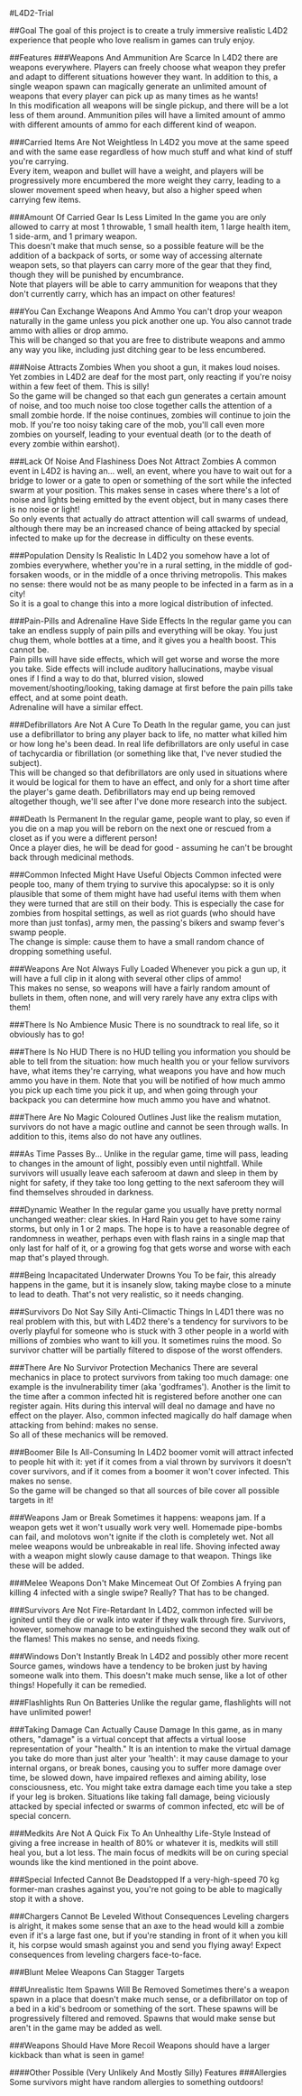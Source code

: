 #L4D2-Trial

##Goal
The goal of this project is to create a truly immersive realistic L4D2 experience that people who love realism in games can truly enjoy.

##Features
###Weapons And Ammunition Are Scarce
In L4D2 there are weapons everywhere. Players can freely choose what weapon they prefer and adapt to different situations however they want. In addition to this, a single weapon spawn can magically generate an unlimited amount of weapons that every player can pick up as many times as he wants!  
In this modification all weapons will be single pickup, and there will be a lot less of them around. Ammunition piles will have a limited amount of ammo with different amounts of ammo for each different kind of weapon.

###Carried Items Are Not Weightless
In L4D2 you move at the same speed and with the same ease regardless of how much stuff and what kind of stuff you're carrying.  
Every item, weapon and bullet will have a weight, and players will be progressively more encumbered the more weight they carry, leading to a slower movement speed when heavy, but also a higher speed when carrying few items.

###Amount Of Carried Gear Is Less Limited
In the game you are only allowed to carry at most 1 throwable, 1 small health item, 1 large health item, 1 side-arm, and 1 primary weapon.  
This doesn't make that much sense, so a possible feature will be the addition of a backpack of sorts, or some way of accessing alternate weapon sets, so that players can carry more of the gear that they find, though they will be punished by encumbrance.  
Note that players will be able to carry ammunition for weapons that they don't currently carry, which has an impact on other features!

###You Can Exchange Weapons And Ammo
You can't drop your weapon naturally in the game unless you pick another one up. You also cannot trade ammo with allies or drop ammo.  
This will be changed so that you are free to distribute weapons and ammo any way you like, including just ditching gear to be less encumbered.

###Noise Attracts Zombies 
When you shoot a gun, it makes loud noises. Yet zombies in L4D2 are deaf for the most part, only reacting if you're noisy within a few feet of them. This is silly!  
So the game will be changed so that each gun generates a certain amount of noise, and too much noise too close together calls the attention of a small zombie horde. If the noise continues, zombies will continue to join the mob. If you're too noisy taking care of the mob, you'll call even more zombies on yourself, leading to your eventual death (or to the death of every zombie within earshot).

###Lack Of Noise And Flashiness Does Not Attract Zombies
A common event in L4D2 is having an... well, an event, where you have to wait out for a bridge to lower or a gate to open or something of the sort while the infected swarm at your position. This makes sense in cases where there's a lot of noise and lights being emitted by the event object, but in many cases there is no noise or light!  
So only events that actually do attract attention will call swarms of undead, although there may be an increased chance of being attacked by special infected to make up for the decrease in difficulty on these events.

###Population Density Is Realistic
In L4D2 you somehow have a lot of zombies everywhere, whether you're in a rural setting, in the middle of god-forsaken woods, or in the middle of a once thriving metropolis. This makes no sense: there would not be as many people to be infected in a farm as in a city!  
So it is a goal to change this into a more logical distribution of infected.

###Pain-Pills and Adrenaline Have Side Effects
In the regular game you can take an endless supply of pain pills and everything will be okay. You just chug them, whole bottles at a time, and it gives you a health boost. This cannot be.  
Pain pills will have side effects, which will get worse and worse the more you take. Side effects will include auditory hallucinations, maybe visual ones if I find a way to do that, blurred vision, slowed movement/shooting/looking, taking damage at first before the pain pills take effect, and at some point death.  
Adrenaline will have a similar effect.

###Defibrillators Are Not A Cure To Death
In the regular game, you can just use a defibrillator to bring any player back to life, no matter what killed him or how long he's been dead. In real life defibrillators are only useful in case of tachycardia or fibrillation (or something like that, I've never studied the subject).  
This will be changed so that defibrillators are only used in situations where it would be logical for them to have an effect, and only for a short time after the player's game death. Defibrillators may end up being removed altogether though, we'll see after I've done more research into the subject.

###Death Is Permanent
In the regular game, people want to play, so even if you die on a map you will be reborn on the next one or rescued from a closet as if you were a different person!  
Once a player dies, he will be dead for good - assuming he can't be brought back through medicinal methods.

###Common Infected Might Have Useful Objects
Common infected were people too, many of them trying to survive this apocalypse: so it is only plausible that some of them might have had useful items with them when they were turned that are still on their body. This is especially the case for zombies from hospital settings, as well as riot guards (who should have more than just tonfas), army men, the passing's bikers and swamp fever's swamp people.  
The change is simple: cause them to have a small random chance of dropping something useful.

###Weapons Are Not Always Fully Loaded
Whenever you pick a gun up, it will have a full clip in it along with several other clips of ammo!  
This makes no sense, so weapons will have a fairly random amount of bullets in them, often none, and will very rarely have any extra clips with them!

###There Is No Ambience Music
There is no soundtrack to real life, so it obviously has to go!

###There Is No HUD
There is no HUD telling you information you should be able to tell from the situation: how much health you or your fellow survivors have, what items they're carrying, what weapons you have and how much ammo you have in them. Note that you will be notified of how much ammo you pick up each time you pick it up, and when going through your backpack you can determine how much ammo you have and whatnot.

###There Are No Magic Coloured Outlines
Just like the realism mutation, survivors do not have a magic outline and cannot be seen through walls. In addition to this, items also do not have any outlines.

###As Time Passes By...
Unlike in the regular game, time will pass, leading to changes in the amount of light, possibly even until nightfall. While survivors will usually leave each saferoom at dawn and sleep in them by night for safety, if they take too long getting to the next saferoom they will find themselves shrouded in darkness.

###Dynamic Weather
In the regular game you usually have pretty normal unchanged weather: clear skies. In Hard Rain you get to have some rainy storms, but only in 1 or 2 maps. The hope is to have a reasonable degree of randomness in weather, perhaps even with flash rains in a single map that only last for half of it, or a growing fog that gets worse and worse with each map that's played through.

###Being Incapacitated Underwater Drowns You
To be fair, this already happens in the game, but it is insanely slow, taking maybe close to a minute to lead to death. That's not very realistic, so it needs changing.

###Survivors Do Not Say Silly Anti-Climactic Things
In L4D1 there was no real problem with this, but with L4D2 there's a tendency for survivors to be overly playful for someone who is stuck with 3 other people in a world with millions of zombies who want to kill you. It sometimes ruins the mood. So survivor chatter will be partially filtered to dispose of the worst offenders.

###There Are No Survivor Protection Mechanics
There are several mechanics in place to protect survivors from taking too much damage: one example is the invulnerability timer (aka 'godframes'). Another is the limit to the time after a common infected hit is registered before another one can register again. Hits during this interval will deal no damage and have no effect on the player. Also, common infected magically do half damage when attacking from behind: makes no sense.  
So all of these mechanics will be removed.

###Boomer Bile Is All-Consuming
In L4D2 boomer vomit will attract infected to people hit with it: yet if it comes from a vial thrown by survivors it doesn't cover survivors, and if it comes from a boomer it won't cover infected. This makes no sense.  
So the game will be changed so that all sources of bile cover all possible targets in it!

###Weapons Jam or Break
Sometimes it happens: weapons jam. If a weapon gets wet it won't usually work very well. Homemade pipe-bombs can fail, and molotovs won't ignite if the cloth is completely wet. Not all melee weapons would be unbreakable in real life. Shoving infected away with a weapon might slowly cause damage to that weapon. Things like these will be added.

###Melee Weapons Don't Make Mincemeat Out Of Zombies
A frying pan killing 4 infected with a single swipe? Really? That has to be changed.

###Survivors Are Not Fire-Retardant
In L4D2, common infected will be ignited until they die or walk into water if they walk through fire. Survivors, however, somehow manage to be extinguished the second they walk out of the flames! This makes no sense, and needs fixing.

###Windows Don't Instantly Break
In L4D2 and possibly other more recent Source games, windows have a tendency to be broken just by having someone walk into them. This doesn't make much sense, like a lot of other things! Hopefully it can be remedied.

###Flashlights Run On Batteries
Unlike the regular game, flashlights will not have unlimited power!

###Taking Damage Can Actually Cause Damage
In this game, as in many others, "damage" is a virtual concept that affects a virtual loose representation of your "health." It is an intention to make the virtual damage you take do more than just alter your 'health': it may cause damage to your internal organs, or break bones, causing you to suffer more damage over time, be slowed down, have impaired reflexes and aiming ability, lose consciousness, etc. You might take extra damage each time you take a step if your leg is broken. Situations like taking fall damage, being viciously attacked by special infected or swarms of 
common infected, etc will be of special concern.

###Medkits Are Not A Quick Fix To An Unhealthy Life-Style
Instead of giving a free increase in health of 80% or whatever it is, medkits will still heal you, but a lot less. The main focus of medkits will be on curing special wounds like the kind mentioned in the point above.

###Special Infected Cannot Be Deadstopped
If a very-high-speed 70 kg former-man crashes against you, you're not going to be able to magically stop it with a shove.

###Chargers Cannot Be Leveled Without Consequences
Leveling chargers is alright, it makes some sense that an axe to the head would kill a zombie even if it's a large fast one, but if you're standing in front of it when you kill it, his corpse would smash against you and send you flying away! Expect consequences from leveling chargers face-to-face.

###Blunt Melee Weapons Can Stagger Targets

###Unrealistic Item Spawns Will Be Removed
Sometimes there's a weapon spawn in a place that doesn't make much sense, or a defibrillator on top of a bed in a kid's bedroom or something of the sort. These spawns will be progressively filtered and removed. Spawns that would make sense but aren't in the game may be added as well.

###Weapons Should Have More Recoil
Weapons should have a larger kickback than what is seen in game!




####Other Possible (Very Unlikely And Mostly Silly) Features
###Allergies
Some survivors might have random allergies to something outdoors!
